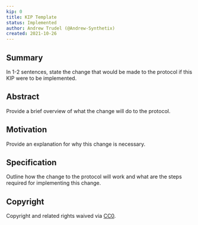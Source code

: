 ```yaml
---
kip: 0
title: KIP Template
status: Implemented
author: Andrew Trudel (@Andrew-Synthetix)
created: 2021-10-26
---
```


## Summary

In 1-2 sentences, state the change that would be made to the protocol if this KIP were to be implemented.

## Abstract

Provide a brief overview of what the change will do to the protocol.

## Motivation

Provide an explanation for why this change is necessary.

## Specification

Outline how the change to the protocol will work and what are the steps required for implementing this change.

## Copyright

Copyright and related rights waived via [CC0](https://creativecommons.org/publicdomain/zero/1.0/).
